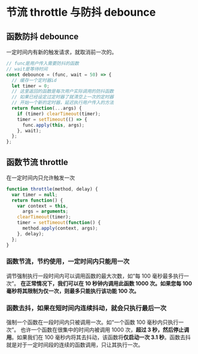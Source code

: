 # 节流 throttle 与防抖 debounce

## 函数防抖 debounce

一定时间内有新的触发请求，就取消前一次的。

```js
// func是用户传入需要防抖的函数
// wait是等待时间
const debounce = (func, wait = 50) => {
  // 缓存一个定时器id
  let timer = 0;
  // 这里返回的函数是每次用户实际调用的防抖函数
  // 如果已经设定过定时器了就清空上一次的定时器
  // 开始一个新的定时器，延迟执行用户传入的方法
  return function(...args) {
    if (timer) clearTimeout(timer);
    timer = setTimeout(() => {
      func.apply(this, args);
    }, wait);
  };
};
```

## 函数节流 throttle

在一定时间内只允许触发一次

```js
function throttle(method, delay) {
  var timer = null;
  return function() {
    var context = this,
      args = arguments;
    clearTimeout(timer);
    timer = setTimeout(function() {
      method.apply(context, args);
    }, delay);
  };
}
```

### 函数节流，节约使用，一定时间内只能用一次

调节强制执行一段时间内可以调用函数的最大次数，如“每 100 毫秒最多执行一次”。
**在正常情况下，我们可以在 10 秒钟内调用此函数 1000 次。如果您每 100 毫秒将其限制为仅一次，则最多只能执行该功能 100 次。**

### 函数去抖，如果在短时间内连续抖动，就会只执行最后一次

强制一个函数在一段时间内只被调用一次。如“一个函数 100 毫秒内只执行一次”。
也许一个函数在很集中的时间内被调用 1000 次，**超过 3 秒，然后停止调用**。如果我们在 100 毫秒内将其去抖动，该函数将**仅启动一次 3.1 秒**。函数去抖就是对于一定时间段的连续的函数调用，只让其执行一次。
